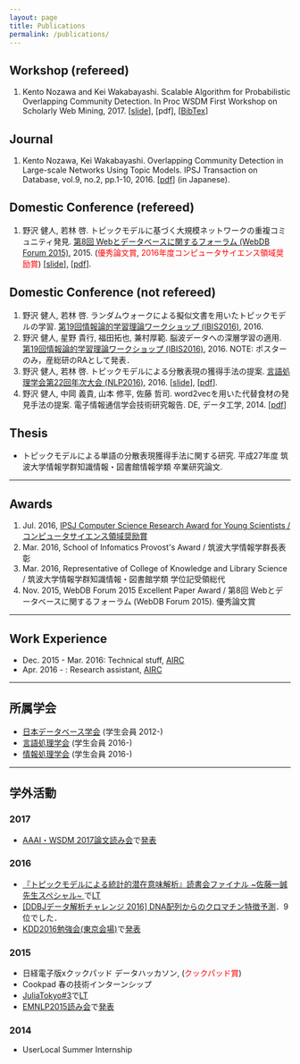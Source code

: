 ```yaml
---
layout: page
title: Publications
permalink: /publications/
---
```


## Workshop (refereed)

1. Kento Nozawa and Kei Wakabayashi. Scalable Algorithm for Probabilistic Overlapping Community Detection. In Proc WSDM First Workshop on Scholarly Web Mining, 2017. [[slide](https://ornlcda.github.io/SWM2017/slides/swm_2017-paper_5.pdf)], [pdf], [[BibTex](http://nzw0301.github.io/bibtex/nzw-swm2017.bib)]

## Journal

1. Kento Nozawa, Kei Wakabayashi. Overlapping Community Detection in Large-scale Networks Using Topic Models. IPSJ Transaction on Database, vol.9, no.2, pp.1-10, 2016. [[pdf](https://ipsj.ixsq.nii.ac.jp/ej/?action=pages_view_main&active_action=repository_view_main_item_detail&item_id=165288&item_no=1&page_id=13&block_id=8)] (in Japanese).

## Domestic Conference (refereed)

1. 野沢 健人, 若林 啓. トピックモデルに基づく大規模ネットワークの重複コミュニティ発見. [第8回 Webとデータベースに関するフォーラム (WebDB Forum 2015)](http://db-event.jpn.org/webdbf2015/), 2015. (<font color='red'>優秀論文賞</font>, <font color='red'>2016年度コンピュータサイエンス領域奨励賞</font>) [[slide](https://speakerdeck.com/nzw0301/topitukumoderuniyorufen-san-biao-xian-huo-de-shou-fa-falseti-an)], [[pdf](https://ipsj.ixsq.nii.ac.jp/ej/?action=pages_view_main&active_action=repository_view_main_item_detail&item_id=146098&item_no=1&page_id=13&block_id=8)].

## Domestic Conference (not refereed)

1. 野沢 健人, 若林 啓. ランダムウォークによる擬似文書を用いたトピックモデルの学習. [第19回情報論的学習理論ワークショップ (IBIS2016)](http://ibisml.org/ibis2016/), 2016.
1. 野沢 健人, 星野 貴行, 福田拓也, 兼村厚範. 脳波データへの深層学習の適用. [第19回情報論的学習理論ワークショップ (IBIS2016)](http://ibisml.org/ibis2016/), 2016. NOTE: ポスターのみ，産総研のRAとして発表．
1. 野沢 健人, 若林 啓. トピックモデルによる分散表現の獲得手法の提案. [言語処理学会第22回年次大会 (NLP2016)](http://www.anlp.jp/nlp2016/), 2016. [[slide](https://speakerdeck.com/nzw0301/tohitukumoteruniji-tukuda-gui-mo-netutowakufalsezhong-fu-komiyuniteifa-jian)], [[pdf](http://www.anlp.jp/proceedings/annual_meeting/2016/pdf_dir/B3-2.pdf)].
1. 野沢 健人, 中岡 義貴, 山本 修平, 佐藤 哲司. word2vecを用いた代替食材の発見手法の提案. 電子情報通信学会技術研究報告. DE, データ工学, 2014. [[pdf](http://ci.nii.ac.jp/els/110009950250.pdf?id=ART0010496990&type=pdf&lang=jp&host=cinii&order_no=&ppv_type=0&lang_sw=&no=1474952459&cp=)]

## Thesis

- トピックモデルによる単語の分散表現獲得手法に関する研究. 平成27年度 筑波大学情報学群知識情報・図書館情報学類 卒業研究論文.

----

## Awards

1. Jul. 2016, [IPSJ Computer Science Research Award for Young Scientists / コンピュータサイエンス領域奨励賞](https://www.ipsj.or.jp/award/cs-awardee-2016.html)
1. Mar. 2016, School of Infomatics Provost's Award / 筑波大学情報学群長表彰
1. Mar. 2016, Representative of College of Knowledge and Library Science / 筑波大学情報学群知識情報・図書館学類 学位記受領総代
1. Nov. 2015, WebDB Forum 2015 Excellent Paper Award / 第8回 Webとデータベースに関するフォーラム (WebDB Forum 2015). 優秀論文賞

----

## Work Experience

- Dec. 2015 - Mar. 2016: Technical stuff, [AIRC](http://www.airc.aist.go.jp/en/)
- Apr. 2016 - : Research assistant, [AIRC](http://www.airc.aist.go.jp/en/)

----

##  所属学会

- [日本データベース学会](http://dbsj.org/) (学生会員 2012-)
- [言語処理学会](http://www.anlp.jp/) (学生会員 2016-)
- [情報処理学会](https://www.ipsj.or.jp/) (学生会員 2016-)

----

## 学外活動

### 2017

- [AAAI・WSDM 2017論文読み会](https://connpass.com/event/51964/)で[発表](https://ornlcda.github.io/SWM2017/slides/swm_2017-paper_5.pdf)

### 2016

- [『トピックモデルによる統計的潜在意味解析』読書会ファイナル ~佐藤一誠先生スペシャル~ ](http://topicmodel.connpass.com/event/27999/) で[LT](https://speakerdeck.com/nzw0301/jie-he-topitukumoderu)
- [[DDBJデータ解析チャレンジ 2016] DNA配列からのクロマチン特徴予測](http://universityofbigdata.net/competition/5749873794088960)．9位でした．
- [KDD2016勉強会(東京会場)](https://atnd.org/events/80771)で[発表](https://speakerdeck.com/nzw0301/topic-modeling-of-short-texts-a-pseudo-document-view)

### 2015

- 日経電子版xクックパッド データハッカソン, (<font color='red'>クックパッド賞</font>)
- Cookpad 春の技術インターンシップ
- [JuliaTokyo#3](http://juliatokyo.connpass.com/event/13218/)で[LT](http://www.slideshare.net/kentonozawa75/cooking-with-julia?ref=http://juliatokyo.connpass.com/event/13218/presentation/)
- [EMNLP2015読み会](http://connpass.com/event/20393/)で[発表](http://www.slideshare.net/kentonozawa75/evaluation-methods-for-unsupervised-word-embeddings-emnlp2015)

### 2014
- UserLocal Summer Internship
